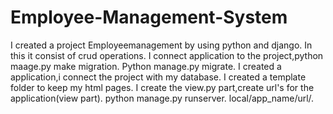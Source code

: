 # Employee-Management-System
I created a project Employeemanagement by using python and django.
In this it consist of crud operations.
I connect application to the project,python maage.py make migration.
Python manage.py migrate.
I created a application,i connect the project with my database.
I created a template folder to keep my html pages. 
I create the view.py part,create url's for the application(view part).
python manage.py runserver.
local/app_name/url/.
